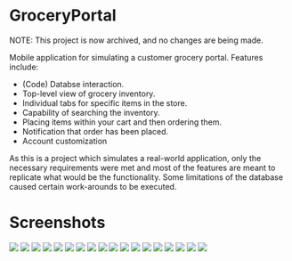 # GroceryPortal
NOTE: This project is now archived, and no changes are being made. 

Mobile application for simulating a customer grocery portal. 
Features include:
  - (Code) Databse interaction.
  - Top-level view of grocery inventory.
  - Individual tabs for specific items in the store.
  - Capability of searching the inventory. 
  - Placing items within your cart and then ordering them.
  - Notification that order has been placed. 
  - Account customization
  
As this is a project which simulates a real-world application, only the necessary requirements were met and most of the features are meant to replicate what would be the functionality. Some limitations of the database caused certain work-arounds to be executed.

# Screenshots #

<img src="Screenshots/account.JPG"></img>
<img src="Screenshots/cart_clear.JPG"></img>
<img src="Screenshots/checkout_load.JPG"></img>
<img src="Screenshots/checkout.JPG"></img>
<img src="Screenshots/checkout_scroll.JPG"></img>
<img src="Screenshots/clear_confirm.JPG"></img>
<img src="Screenshots/log_in.JPG"></img>
<img src="Screenshots/main_inventory.JPG"></img>
<img src="Screenshots/main_page.JPG"></img>
<img src="Screenshots/order_notif.JPG"></img>
<img src="Screenshots/scroll.JPG"></img>
<img src="Screenshots/search_main.JPG"></img>
<img src="Screenshots/searched.JPG"></img>
<img src="Screenshots/settings.JPG"></img>
<img src="Screenshots/sign_up.JPG"></img>
<img src="Screenshots/tab_nav.JPG"></img>
<img src="Screenshots/track_load.JPG"></img>
<img src="Screenshots/track.JPG"></img>
